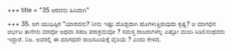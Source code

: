 +++
title = "35 ಆರವನು ಹಿರಿದಾಗಿ"

+++
35. ಆಗ ಯುಧಿಷ್ಠಿರ “ಯಾರವನು?   ನೀನು ಇಷ್ಟು ದೊಡ್ಡದಾಗಿ ಹೊಗಳುತ್ತಿರುವುದು ಕೃಷ್ಣ? ಆ ಮಾಗಧನ ಆರ್ಭಟ ತಾನೇನು ವರವೋ ಅಥವಾ ಸಹಜ ಪರಾಕ್ರಮವೋ ? ಸಮಸ್ತ ರಾಜರುಗಳೆಲ್ಲ ಎಷ್ಟೋ ಮಂದಿ ಸಿಡಿಲಿನಂಥವರು ಇದ್ದಾರೆ. ನಿಜ. ಅವರಲ್ಲಿ ಈ ಮಾಗಧನೇ ರಾಜಸೂಯಕ್ಕೆ ವೈರಿಯೆ ? ಎಂದು ಕೇಳಿದ.